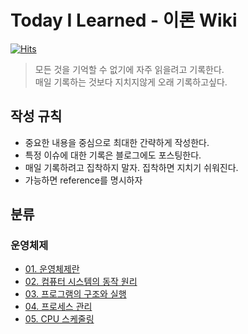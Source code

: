 # Today I Learned - 이론 Wiki

[![Hits](https://hits.seeyoufarm.com/api/count/incr/badge.svg?url=https%3A%2F%2Fgithub.com%2FKimMinJeong05%2FTIL&count_bg=%2379C83D&title_bg=%23555555&icon=&icon_color=%23E7E7E7&title=hits&edge_flat=false)](https://hits.seeyoufarm.com)

> 모든 것을 기억할 수 없기에 자주 읽을려고 기록한다.  
> 매일 기록하는 것보다 지치지않게 오래 기록하고싶다.


## 작성 규칙
- 중요한 내용을 중심으로 최대한 간략하게 작성한다.
- 특정 이슈에 대한 기록은 블로그에도 포스팅한다.
- 매일 기록하려고 집착하지 말자. 집착하면 지치기 쉬워진다.
- 가능하면 reference를 명시하자


## 분류
### 운영체제
- [01. 운영체제란](https://github.com/KimMinJeong05/TIL/blob/main/OS/kocw_1_os.md)
- [02. 컴퓨터 시스템의 동작 원리](https://github.com/KimMinJeong05/TIL/blob/main/OS/kocw_2_system.md)
- [03. 프로그램의 구조와 실행](https://github.com/KimMinJeong05/TIL/blob/main/OS/kocw_3_program.md)
- [04. 프로세스 관리](https://github.com/KimMinJeong05/TIL/blob/main/OS/kocw_4_process.md)
- [05. CPU 스케줄링](https://github.com/KimMinJeong05/TIL/blob/main/OS/kocw_5_cpuSchduling.md)